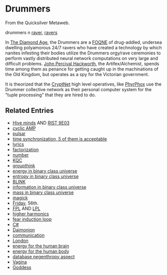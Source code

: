 
# Drummers

From the Quicksilver Metaweb.

 drummers 
n [raver](/), [ravers](/)

In [The Diamond Age](/the-diamond-age), the Drummers are a [FOQNE](/foqne) of drug-addled, undersea dwelling polyamorous 24/7 ravers who have created a technology by which nanites infesting their bodies utilize the Drummers orgy/rave ceremonies to perform vastly distributed neural network computations on very large and difficult problems. [John Percival Hackworth](/john-percival-hackworth), the Artifex/Alchemist, spends time among them as penance for getting caught up in the machinations of the Old Kingdom, but operates as a spy for the Victorian government.

It is theorized that the [CryptNet](/) high level operatives, like [PhyrPhox](/phyrephox) use the Drummer collective network as their personal computer system for the "tuple processing" that they are hired to do.

## Related Entries


* [Hive minds](/hive-mind) AND [RIST 9E03](/andrew-loeb)
* [cyclic AMP](/)
* [pulsar](/)
* [time synchronization, 5 of them is acceptable](/)
* [lyrics](/)
* [factorization](/)
* [number](/)
* [KQC](/)
* [groupthink](/groupthink)
* [energy in binary class universe](/)
* [entropy in binary class universe](/)
* [BLINK](/)
* [information in binary class universe](/)
* [mass in binary class universe](/)
* [magick](/)
* [Friday](/friday), 56th.
* [FPL](/) AND [LPL](/)
* [higher harmonics](/)
* [fear induction loop](/)
* [C#](/c)
* [Daimonion](/daimonion)
* [communication](/communication)
* [London](/london)
* [energy for the human brain](/)
* [energy for the human body](/)
* [database negenthropy aspect](/)
* [Vagina](/goddess)
* [Goddess](/)
